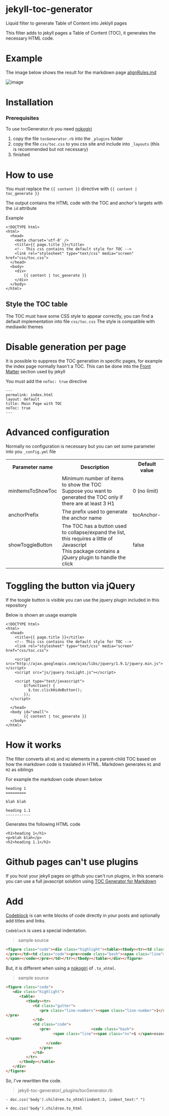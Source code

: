 jekyll-toc-generator
====================

Liquid filter to generate Table of Content into Jeklyll pages

This filter adds to jekyll pages a Table of Content (TOC), it generates the necessary HTML code.

# Example

The image below shows the result for the markdown page [alignRules.md](https://raw.github.com/visualdiffer/visualdiffer.github.com/master/alignRules.md)

![image](TOC-Sample.png)

# Installation

### Prerequisites

To use tocGenerator.rb you need [nokogiri](http://nokogiri.org/)

1. copy the file `tocGenerator.rb` into the `_plugins` folder
2. copy the file `css/toc.css` to you css site and include into `_layouts` (this is recommended but not necessary)
2. finished

# How to use

You must replace the `{{ content }}` directive with `{{ content | toc_generate }}`

The output contains the HTML code with the TOC and anchor's targets with the `id` attribute

Example

    <!DOCTYPE html>
    <html>
      <head>
        <meta charset='utf-8' />
        <title>{{ page.title }}</title>
        <!-- This css contains the default style for TOC -->
        <link rel="stylesheet" type="text/css" media="screen" href="css/toc.css">
      </head>
      <body>
        <div>
            {{ content | toc_generate }}
        </div>
      </body>
    </html>

## Style the TOC table

The TOC must have some CSS style to appear correctly, you can find a default implementation into file `css/toc.css`
The style is compatible with mediawiki themes

# Disable generation per page

It is possible to suppress the TOC generation in specific pages, for example the index page normally hasn't a TOC.
This can be done into the [Front Matter](http://jekyllrb.com/docs/frontmatter/) section used by jekyll


You must add the `noToc: true` directive

    ---
    permalink: index.html
    layout: default
    title: Main Page with TOC
    noToc: true
    ---


# Advanced configuration

Normally no configuration is necessary but you can set some parameter into you `_config.yml` file

<table>
<tr>
<th>Parameter name</th>
<th>Description</th>
<th>Default value</th>
</tr>

<tr>
<td>minItemsToShowToc</td>
<td>Minimum number of items to show the TOC<br/>Suppose you want to generated the TOC only if there are at least 3 H1</td>
<td>0 (no limit)</td>
</tr>

<tr>
<td>anchorPrefix</td>
<td>The prefix used to generate the anchor name</td>
<td>tocAnchor-</td>
</tr>

<tr>
<td>showToggleButton</td>
<td>The TOC has a button used to collapse/expand the list, this requires a little of Javascript
<br/>This package contains a jQuery plugin to handle the click</td>
<td>false</td>
</tr>
</table>

# Toggling the button via jQuery

If the toogle button is visible you can use the jquery plugin included in this repository

Below is shown an usage example

    <!DOCTYPE html>
    <html>
      <head>
        <title>{{ page.title }}</title>
        <!-- This css contains the default style for TOC -->
        <link rel="stylesheet" type="text/css" media="screen" href="css/toc.css">

        <script src="http://ajax.googleapis.com/ajax/libs/jquery/1.9.1/jquery.min.js"></script>
        <script src="js/jquery.tocLight.js"></script>

        <script type="text/javascript">
            $(function() {
              $.toc.clickHideButton();
            });
      </script>

      </head>
      <body id="small">
            {{ content | toc_generate }}
      </body>
    </html>


# How it works

The filter converts all `H1` and `H2` elements in a parent-child TOC based on how the markdown code is traslated in HTML.
Markdown generates `H1` and `H2` as siblings

For example the markdown code shown below

    heading 1
    =========

    blah blah

    heading 1.1
    -----------

Generates the following HTML code

    <h1>heading 1</h1>
    <p>blah blah</p>
    <h2>heading 1.1</h2>

# Github pages can't use plugins

If you host your jekyll pages on github you can't run plugins, in this scenario you can use a full javascript solution using [TOC Generator for Markdown](https://github.com/dafi/tocmd-generator)

# Add

[Codeblock](http://octopress.org/docs/plugins/codeblock/) is  can write blocks of code directly in your posts and optionally add titles and links.

`Codeblock` is uses a special indentation.

> sample source

```html
<figure class="code"><div class="highlight"><table><tbody><tr><td class="gutter"><pre class="line-numbers"><span class="line-number">1</span>
</pre></td><td class="code"><pre><code class="bash"><span class="line"><span class="nv">$ </span>osascript -e <span class="s1">'tell application "iTerm" to activate'</span>
</span></code></pre></td></tr></tbody></table></div></figure>
```
But, it is different when using a [nokogiri](http://nokogiri.org/) of `.to_xhtml`.

> sample source

```html
<figure class="code">
   <div class="highlight">
      <table>
         <tbody><tr>
            <td class="gutter">
               <pre class="line-numbers"><span class="line-number">1</span>
</pre>
            </td>
            <td class="code">
               <pre>                  <code class="bash">
                     <span class="line"><span class="nv">$ </span>osascript -e <span class="s1">'tell application "iTerm" to activate'</span>
</span>
                  </code>
               </pre>
            </td>
         </tr>
      </tbody></table>
   </div>
</figure>
```

So, I've rewritten the code.

> jekyll-toc-generator/_plugins/tocGenerator.rb

```
- doc.css('body').children.to_xhtml(indent:3, indent_text:" ")

+ doc.css('body').children.to_html
```

